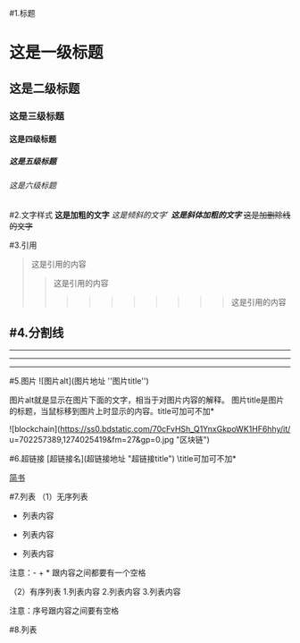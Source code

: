 #1.标题
# 这是一级标题
## 这是二级标题
### 这是三级标题
#### 这是四级标题
##### 这是五级标题
###### 这是六级标题

#2.文字样式
**这是加粗的文字**
*这是倾斜的文字*`
***这是斜体加粗的文字***
~~这是加删除线的文字~~

#3.引用
>这是引用的内容
>>这是引用的内容
>>>>>>>>>>这是引用的内容

#4.分割线
---
----
***
*****

#5.图片
\![图片alt](图片地址 ''图片title'')

图片alt就是显示在图片下面的文字，相当于对图片内容的解释。
图片title是图片的标题，当鼠标移到图片上时显示的内容。title可加可不加*

![blockchain](https://ss0.bdstatic.com/70cFvHSh_Q1YnxGkpoWK1HF6hhy/it/
u=702257389,1274025419&fm=27&gp=0.jpg "区块链")

#6.超链接
\[超链接名](超链接地址 "超链接title")
\title可加可不加*

[简书](http://jianshu.com)

#7.列表
（1）无序列表
- 列表内容
+ 列表内容
* 列表内容

注意：- + * 跟内容之间都要有一个空格

（2）有序列表
1.列表内容
2.列表内容
3.列表内容

注意：序号跟内容之间要有空格

#8.列表
